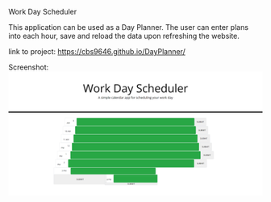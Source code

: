 Work Day Scheduler

This application can be used as a Day Planner. The user can enter plans into each hour, save and reload the data upon refreshing the website. 

link to project: https://cbs9646.github.io/DayPlanner/

Screenshot:
![Day Planner Webiste](https://github.com/cbs9646/DayPlanner/blob/main/screencapture-127-0-0-1-5500-Develop-index-html-2021-11-18-21_00_32.png "Day Planner")


